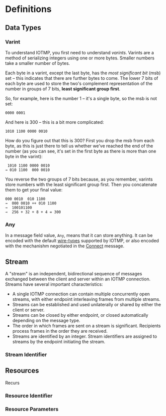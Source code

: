 # Definitions

## Data Types

### Varint

To understand IOTMP, you first need to understand _varints_. Varints are a method of serializing integers using one or more bytes. Smaller numbers take a smaller number of bytes.

Each byte in a varint, except the last byte, has the _most significant bit_ \(msb\) set – this indicates that there are further bytes to come. The lower 7 bits of each byte are used to store the two's complement representation of the number in groups of 7 bits, **least significant group first**.

So, for example, here is the number 1 – it's a single byte, so the msb is not set:

```text
0000 0001
```

And here is 300 – this is a bit more complicated:

```text
1010 1100 0000 0010
```

How do you figure out that this is 300? First you drop the msb from each byte, as this is just there to tell us whether we've reached the end of the number \(as you can see, it's set in the first byte as there is more than one byte in the varint\):

```text
 1010 1100 0000 0010
→ 010 1100  000 0010
```

You reverse the two groups of 7 bits because, as you remember, varints store numbers with the least significant group first. Then you concatenate them to get your final value:

```text
000 0010  010 1100
→  000 0010 ++ 010 1100
→  100101100
→  256 + 32 + 8 + 4 = 300
```

### Any

In a message field value, `Any`, means that it can store anything. It can be encoded with the default [wire-types](message-structure/message-body.md) supported by IOTMP, or also encoded with the mechanishm negotiated in the [Connect](messages/connect.md) message.

## Stream

A "stream" is an independent, bidirectional sequence of messages exchanged between the client and server within an IOTMP connection. Streams have several important characteristics:

* A single IOTMP connection can contain multiple concurrently open streams, with either endpoint interleaving frames from multiple streams.
* Streams can be established and used unilaterally or shared by either the client or server.
* Streams can be closed by either endpoint, or closed automatically depending on the message type.
* The order in which frames are sent on a stream is significant. Recipients process frames in the order they are received.
* Streams are identified by an integer. Stream identifiers are assigned to streams by the endpoint initiating the stream.

### Stream Identifier

## Resources

Recurs



### Resource Identifier

### Resource Parameters



